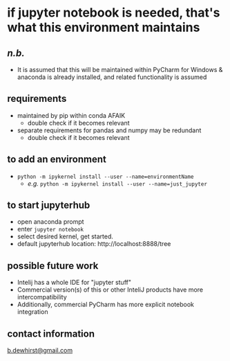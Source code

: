 # if jupyter notebook is needed, that's what this environment maintains

## _n.b._
* It is assumed that this will be maintained within PyCharm for Windows & anaconda is already installed, and related functionality is assumed

## requirements
* maintained by pip within conda AFAIK
  * double check if it becomes relevant
* separate requirements for pandas and numpy may be redundant
  * double check if it becomes relevant

## to add an environment
* `python -m ipykernel install --user --name=environmentName`
  * _e.g._ `python -m ipykernel install --user --name=just_jupyter`

## to start jupyterhub
* open anaconda prompt
* enter `jupyter notebook`
* select desired kernel, get started.
* default jupyterhub location:  http://localhost:8888/tree

## possible future work
* Intelij has a whole IDE for "jupyter stuff"
* Commercial version(s) of this or other InteliJ products have more intercompatibility
* Additionally, commercial PyCharm has more explicit notebook integration

## contact information
b.dewhirst@gmail.com